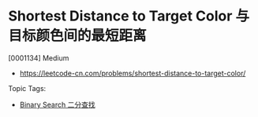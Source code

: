 # Shortest Distance to Target Color 与目标颜色间的最短距离

[0001134] Medium

- https://leetcode-cn.com/problems/shortest-distance-to-target-color/

Topic Tags:

- [Binary Search 二分查找](https://leetcode-cn.com/tag/binary-search/)
